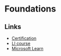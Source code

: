 # Foundations

## Links

- [Certification](https://education.github.com/experiences/foundations_certificate)
- [LI course](https://www.linkedin.com/learning/paths/prepare-for-the-github-foundations-certification)
- [Microsoft Learn](https://learn.microsoft.com/en-us/collections/o1njfe825p602p)
